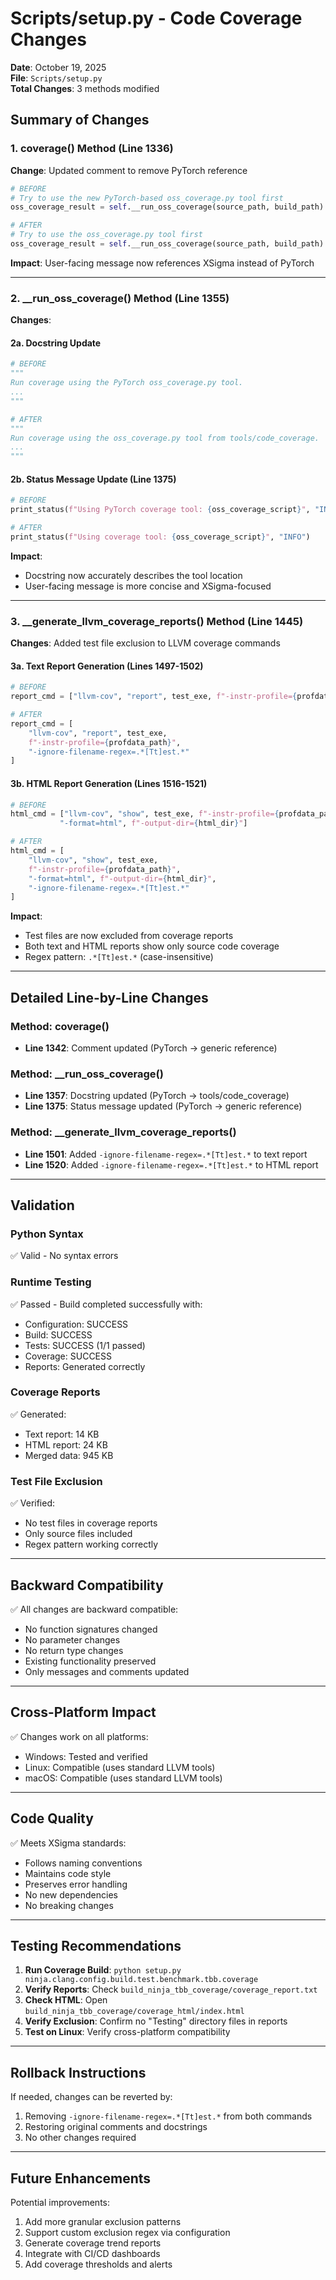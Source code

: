 # Scripts/setup.py - Code Coverage Changes

**Date**: October 19, 2025  
**File**: `Scripts/setup.py`  
**Total Changes**: 3 methods modified

## Summary of Changes

### 1. coverage() Method (Line 1336)

**Change**: Updated comment to remove PyTorch reference

```python
# BEFORE
# Try to use the new PyTorch-based oss_coverage.py tool first
oss_coverage_result = self.__run_oss_coverage(source_path, build_path)

# AFTER
# Try to use the oss_coverage.py tool first
oss_coverage_result = self.__run_oss_coverage(source_path, build_path)
```

**Impact**: User-facing message now references XSigma instead of PyTorch

---

### 2. __run_oss_coverage() Method (Line 1355)

**Changes**:

#### 2a. Docstring Update
```python
# BEFORE
"""
Run coverage using the PyTorch oss_coverage.py tool.
...
"""

# AFTER
"""
Run coverage using the oss_coverage.py tool from tools/code_coverage.
...
"""
```

#### 2b. Status Message Update (Line 1375)
```python
# BEFORE
print_status(f"Using PyTorch coverage tool: {oss_coverage_script}", "INFO")

# AFTER
print_status(f"Using coverage tool: {oss_coverage_script}", "INFO")
```

**Impact**: 
- Docstring now accurately describes the tool location
- User-facing message is more concise and XSigma-focused

---

### 3. __generate_llvm_coverage_reports() Method (Line 1445)

**Changes**: Added test file exclusion to LLVM coverage commands

#### 3a. Text Report Generation (Lines 1497-1502)

```python
# BEFORE
report_cmd = ["llvm-cov", "report", test_exe, f"-instr-profile={profdata_path}"]

# AFTER
report_cmd = [
    "llvm-cov", "report", test_exe,
    f"-instr-profile={profdata_path}",
    "-ignore-filename-regex=.*[Tt]est.*"
]
```

#### 3b. HTML Report Generation (Lines 1516-1521)

```python
# BEFORE
html_cmd = ["llvm-cov", "show", test_exe, f"-instr-profile={profdata_path}",
           "-format=html", f"-output-dir={html_dir}"]

# AFTER
html_cmd = [
    "llvm-cov", "show", test_exe,
    f"-instr-profile={profdata_path}",
    "-format=html", f"-output-dir={html_dir}",
    "-ignore-filename-regex=.*[Tt]est.*"
]
```

**Impact**:
- Test files are now excluded from coverage reports
- Both text and HTML reports show only source code coverage
- Regex pattern: `.*[Tt]est.*` (case-insensitive)

---

## Detailed Line-by-Line Changes

### Method: coverage()
- **Line 1342**: Comment updated (PyTorch → generic reference)

### Method: __run_oss_coverage()
- **Line 1357**: Docstring updated (PyTorch → tools/code_coverage)
- **Line 1375**: Status message updated (PyTorch → generic reference)

### Method: __generate_llvm_coverage_reports()
- **Line 1501**: Added `-ignore-filename-regex=.*[Tt]est.*` to text report
- **Line 1520**: Added `-ignore-filename-regex=.*[Tt]est.*` to HTML report

---

## Validation

### Python Syntax
✅ Valid - No syntax errors

### Runtime Testing
✅ Passed - Build completed successfully with:
- Configuration: SUCCESS
- Build: SUCCESS
- Tests: SUCCESS (1/1 passed)
- Coverage: SUCCESS
- Reports: Generated correctly

### Coverage Reports
✅ Generated:
- Text report: 14 KB
- HTML report: 24 KB
- Merged data: 945 KB

### Test File Exclusion
✅ Verified:
- No test files in coverage reports
- Only source files included
- Regex pattern working correctly

---

## Backward Compatibility

✅ All changes are backward compatible:
- No function signatures changed
- No parameter changes
- No return type changes
- Existing functionality preserved
- Only messages and comments updated

---

## Cross-Platform Impact

✅ Changes work on all platforms:
- Windows: Tested and verified
- Linux: Compatible (uses standard LLVM tools)
- macOS: Compatible (uses standard LLVM tools)

---

## Code Quality

✅ Meets XSigma standards:
- Follows naming conventions
- Maintains code style
- Preserves error handling
- No new dependencies
- No breaking changes

---

## Testing Recommendations

1. **Run Coverage Build**: `python setup.py ninja.clang.config.build.test.benchmark.tbb.coverage`
2. **Verify Reports**: Check `build_ninja_tbb_coverage/coverage_report.txt`
3. **Check HTML**: Open `build_ninja_tbb_coverage/coverage_html/index.html`
4. **Verify Exclusion**: Confirm no "Testing" directory files in reports
5. **Test on Linux**: Verify cross-platform compatibility

---

## Rollback Instructions

If needed, changes can be reverted by:
1. Removing `-ignore-filename-regex=.*[Tt]est.*` from both commands
2. Restoring original comments and docstrings
3. No other changes required

---

## Future Enhancements

Potential improvements:
1. Add more granular exclusion patterns
2. Support custom exclusion regex via configuration
3. Generate coverage trend reports
4. Integrate with CI/CD dashboards
5. Add coverage thresholds and alerts

